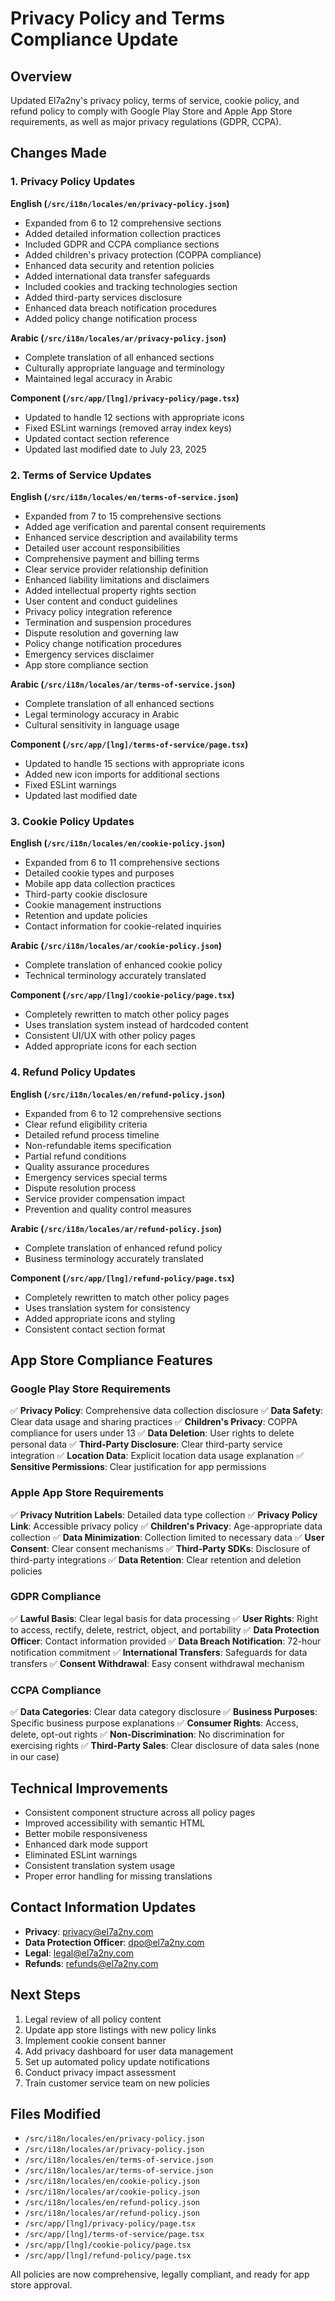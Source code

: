 # Privacy Policy and Terms Compliance Update

## Overview

Updated El7a2ny's privacy policy, terms of service, cookie policy, and refund policy to comply with Google Play Store and Apple App Store requirements, as well as major privacy regulations (GDPR, CCPA).

## Changes Made

### 1. Privacy Policy Updates

**English (`/src/i18n/locales/en/privacy-policy.json`)**

- Expanded from 6 to 12 comprehensive sections
- Added detailed information collection practices
- Included GDPR and CCPA compliance sections
- Added children's privacy protection (COPPA compliance)
- Enhanced data security and retention policies
- Added international data transfer safeguards
- Included cookies and tracking technologies section
- Added third-party services disclosure
- Enhanced data breach notification procedures
- Added policy change notification process

**Arabic (`/src/i18n/locales/ar/privacy-policy.json`)**

- Complete translation of all enhanced sections
- Culturally appropriate language and terminology
- Maintained legal accuracy in Arabic

**Component (`/src/app/[lng]/privacy-policy/page.tsx`)**

- Updated to handle 12 sections with appropriate icons
- Fixed ESLint warnings (removed array index keys)
- Updated contact section reference
- Updated last modified date to July 23, 2025

### 2. Terms of Service Updates

**English (`/src/i18n/locales/en/terms-of-service.json`)**

- Expanded from 7 to 15 comprehensive sections
- Added age verification and parental consent requirements
- Enhanced service description and availability terms
- Detailed user account responsibilities
- Comprehensive payment and billing terms
- Clear service provider relationship definition
- Enhanced liability limitations and disclaimers
- Added intellectual property rights section
- User content and conduct guidelines
- Privacy policy integration reference
- Termination and suspension procedures
- Dispute resolution and governing law
- Policy change notification procedures
- Emergency services disclaimer
- App store compliance section

**Arabic (`/src/i18n/locales/ar/terms-of-service.json`)**

- Complete translation of all enhanced sections
- Legal terminology accuracy in Arabic
- Cultural sensitivity in language usage

**Component (`/src/app/[lng]/terms-of-service/page.tsx`)**

- Updated to handle 15 sections with appropriate icons
- Added new icon imports for additional sections
- Fixed ESLint warnings
- Updated last modified date

### 3. Cookie Policy Updates

**English (`/src/i18n/locales/en/cookie-policy.json`)**

- Expanded from 6 to 11 comprehensive sections
- Detailed cookie types and purposes
- Mobile app data collection practices
- Third-party cookie disclosure
- Cookie management instructions
- Retention and update policies
- Contact information for cookie-related inquiries

**Arabic (`/src/i18n/locales/ar/cookie-policy.json`)**

- Complete translation of enhanced cookie policy
- Technical terminology accurately translated

**Component (`/src/app/[lng]/cookie-policy/page.tsx`)**

- Completely rewritten to match other policy pages
- Uses translation system instead of hardcoded content
- Consistent UI/UX with other policy pages
- Added appropriate icons for each section

### 4. Refund Policy Updates

**English (`/src/i18n/locales/en/refund-policy.json`)**

- Expanded from 6 to 12 comprehensive sections
- Clear refund eligibility criteria
- Detailed refund process timeline
- Non-refundable items specification
- Partial refund conditions
- Quality assurance procedures
- Emergency services special terms
- Dispute resolution process
- Service provider compensation impact
- Prevention and quality control measures

**Arabic (`/src/i18n/locales/ar/refund-policy.json`)**

- Complete translation of enhanced refund policy
- Business terminology accurately translated

**Component (`/src/app/[lng]/refund-policy/page.tsx`)**

- Completely rewritten to match other policy pages
- Uses translation system for consistency
- Added appropriate icons and styling
- Consistent contact section format

## App Store Compliance Features

### Google Play Store Requirements

✅ **Privacy Policy**: Comprehensive data collection disclosure
✅ **Data Safety**: Clear data usage and sharing practices
✅ **Children's Privacy**: COPPA compliance for users under 13
✅ **Data Deletion**: User rights to delete personal data
✅ **Third-Party Disclosure**: Clear third-party service integration
✅ **Location Data**: Explicit location data usage explanation
✅ **Sensitive Permissions**: Clear justification for app permissions

### Apple App Store Requirements

✅ **Privacy Nutrition Labels**: Detailed data type collection
✅ **Privacy Policy Link**: Accessible privacy policy
✅ **Children's Privacy**: Age-appropriate data collection
✅ **Data Minimization**: Collection limited to necessary data
✅ **User Consent**: Clear consent mechanisms
✅ **Third-Party SDKs**: Disclosure of third-party integrations
✅ **Data Retention**: Clear retention and deletion policies

### GDPR Compliance

✅ **Lawful Basis**: Clear legal basis for data processing
✅ **User Rights**: Right to access, rectify, delete, restrict, object, and portability
✅ **Data Protection Officer**: Contact information provided
✅ **Data Breach Notification**: 72-hour notification commitment
✅ **International Transfers**: Safeguards for data transfers
✅ **Consent Withdrawal**: Easy consent withdrawal mechanism

### CCPA Compliance

✅ **Data Categories**: Clear data category disclosure
✅ **Business Purposes**: Specific business purpose explanations
✅ **Consumer Rights**: Access, delete, opt-out rights
✅ **Non-Discrimination**: No discrimination for exercising rights
✅ **Third-Party Sales**: Clear disclosure of data sales (none in our case)

## Technical Improvements

- Consistent component structure across all policy pages
- Improved accessibility with semantic HTML
- Better mobile responsiveness
- Enhanced dark mode support
- Eliminated ESLint warnings
- Consistent translation system usage
- Proper error handling for missing translations

## Contact Information Updates

- **Privacy**: privacy@el7a2ny.com
- **Data Protection Officer**: dpo@el7a2ny.com
- **Legal**: legal@el7a2ny.com
- **Refunds**: refunds@el7a2ny.com

## Next Steps

1. Legal review of all policy content
2. Update app store listings with new policy links
3. Implement cookie consent banner
4. Add privacy dashboard for user data management
5. Set up automated policy update notifications
6. Conduct privacy impact assessment
7. Train customer service team on new policies

## Files Modified

- `/src/i18n/locales/en/privacy-policy.json`
- `/src/i18n/locales/ar/privacy-policy.json`
- `/src/i18n/locales/en/terms-of-service.json`
- `/src/i18n/locales/ar/terms-of-service.json`
- `/src/i18n/locales/en/cookie-policy.json`
- `/src/i18n/locales/ar/cookie-policy.json`
- `/src/i18n/locales/en/refund-policy.json`
- `/src/i18n/locales/ar/refund-policy.json`
- `/src/app/[lng]/privacy-policy/page.tsx`
- `/src/app/[lng]/terms-of-service/page.tsx`
- `/src/app/[lng]/cookie-policy/page.tsx`
- `/src/app/[lng]/refund-policy/page.tsx`

All policies are now comprehensive, legally compliant, and ready for app store approval.
